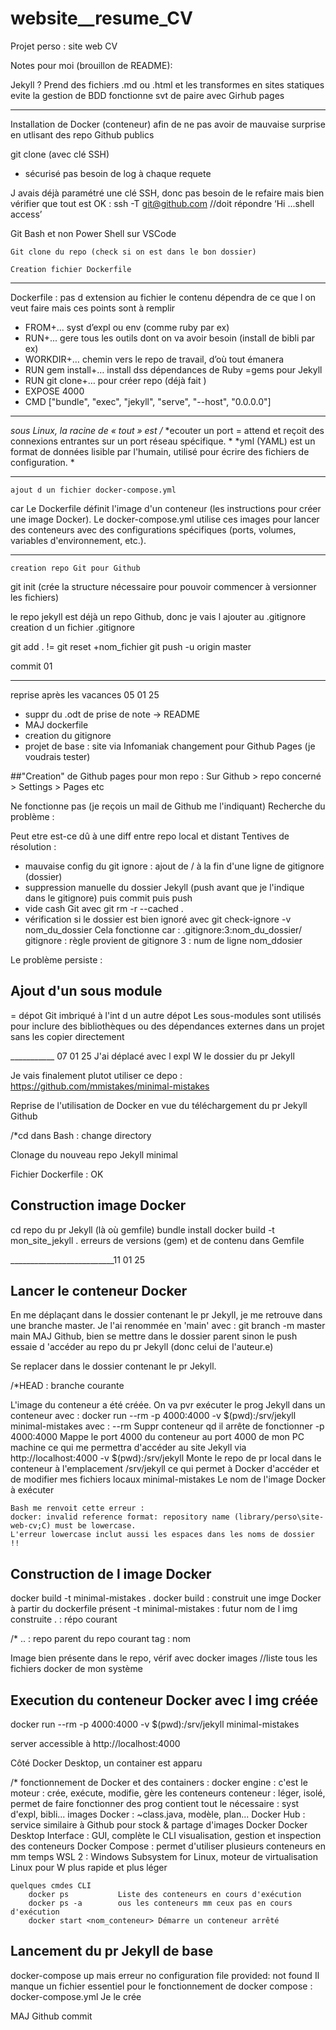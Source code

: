 # website__resume_CV
Projet perso : site web CV

Notes pour moi (brouillon de README):

Jekyll ?
Prend des fichiers .md ou .html et les transformes en sites statiques
evite la gestion de BDD
fonctionne svt de paire avec Girhub pages

_______________
Installation de Docker (conteneur) afin de ne pas avoir de mauvaise surprise en utlisant des repo Github publics

git clone (avec clé SSH)
+ sécurisé
pas besoin de log à chaque requete

J avais déjà paramétré une clé SSH, donc pas besoin de le refaire
mais bien vérifier que tout est OK :
ssh -T git@github.com    //doit répondre ‘Hi ...shell access’

Git Bash et non Power Shell sur VSCode

	Git clone du repo (check si on est dans le bon dossier)

	Creation fichier Dockerfile
       
____________
Dockerfile :
pas d extension au fichier
le contenu dépendra de ce que l on veut faire mais ces points sont à remplir
- FROM+... syst d’expl ou env (comme ruby par ex)
- RUN+... gere tous les outils dont on va avoir besoin (install de bibli par ex)
- WORKDIR+… chemin vers le repo de travail, d’où tout émanera
- RUN gem install+… install dss dépendances de Ruby =gems pour Jekyll
- RUN git clone+… pour créer repo (déjà fait )
- EXPOSE 4000
- CMD ["bundle", "exec", "jekyll", "serve", "--host", "0.0.0.0"]


________________
*sous Linux, la racine de « tout » est /*
*ecouter un port = attend et reçoit des connexions entrantes sur un port réseau spécifique. *
*yml (YAML) est un format de données lisible par l'humain, utilisé pour écrire des fichiers de configuration. * 
        
__________
	ajout d un fichier docker-compose.yml
car Le Dockerfile définit l'image d'un conteneur (les instructions pour créer une image Docker). Le docker-compose.yml utilise ces images pour lancer des conteneurs avec des configurations spécifiques (ports, volumes, variables d'environnement, etc.). 

__________
	creation repo Git pour Github
git init (crée la structure nécessaire pour pouvoir commencer à versionner les fichiers)

le repo jekyll est déjà un repo Github, donc je vais l ajouter au .gitignore
	creation d un fichier .gitignore
                                                          
git add .    !=    git reset +nom_fichier 
git push -u origin master
   
commit 01

________________

reprise après les vacances 05 01 25

- suppr du .odt de prise de note -> README
- MAJ dockerfile
- creation du gitignore
- projet de base : site via Infomaniak
changement pour Github Pages (je voudrais tester)

##"Creation" de Github pages pour mon repo :
Sur Github > repo concerné > Settings > Pages etc

Ne fonctionne pas (je reçois un mail de Github me l'indiquant)
Recherche du problème :

Peut etre est-ce dû à une diff entre repo local et distant
Tentives de résolution :
- mauvaise config du git ignore : ajout de / à la fin d'une ligne de gitignore (dossier)
- suppression manuelle du dossier Jekyll (push avant que je l'indique dans le gitignore) puis commit puis push
- vide cash Git avec git rm -r --cached .
- vérification si le dossier est bien ignoré avec 
git check-ignore -v nom_du_dossier
Cela fonctionne car :
.gitignore:3:nom_du_dossier/
gitignore : règle provient de gitignore
3 : num de ligne
nom_ddosier

Le problème persiste :
## Ajout d'un sous module
= dépot Git imbriqué à l'int d un autre dépot
Les sous-modules sont utilisés pour inclure des bibliothèques ou des dépendances externes dans un projet sans les copier directement


___________ 07 01 25
J'ai déplacé avec l expl W le dossier du pr Jekyll

Je vais finalement plutot utiliser ce depo : 
https://github.com/mmistakes/minimal-mistakes

Reprise de l'utilisation de Docker en vue du téléchargement du pr Jekyll Github

/*cd dans Bash : change directory

Clonage du nouveau repo Jekyll minimal

Fichier Dockerfile : OK

## Construction image Docker
cd repo du pr Jekyll (là où gemfile)
bundle install
docker build -t mon_site_jekyll .
erreurs de versions (gem) et de contenu dans Gemfile

__________________________11 01 25

## Lancer le conteneur Docker

En me déplaçant dans le dossier contenant le pr Jekyll, je me retrouve dans une branche master. 
Je l'ai renommée en 'main' avec :
git branch -m master main
MAJ Github, bien se mettre dans le dossier parent sinon le push essaie d 'accéder au repo du pr Jekyll
(donc celui de l'auteur.e)

Se replacer dans le dossier contenant le pr Jekyll.

/*HEAD : branche courante

L'image du conteneur a été créée. On va pvr exécuter le prog Jekyll dans un conteneur avec :
docker run --rm -p 4000:4000 -v $(pwd):/srv/jekyll minimal-mistakes
	avec :
	--rm 					Suppr conteneur qd il arrête de fonctionner
	-p 4000:4000  			Mappe le port 4000 du conteneur au port 4000 de mon PC machine
							ce qui me permettra d'accéder au site Jekyll via http://localhost:4000
	-v $(pwd):/srv/jekyll	Monte le repo de pr local dans le conteneur à l'emplacement /srv/jekyll
							ce qui permet à Docker d'accéder et de modifier mes fichiers locaux
	minimal-mistakes 		Le nom de l'image Docker à exécuter

	Bash me renvoit cette erreur :
	docker: invalid reference format: repository name (library/perso\site-web-cv;C) must be lowercase.
	L'erreur lowercase inclut aussi les espaces dans les noms de dossier !!

## Construction de l image Docker

docker build -t minimal-mistakes .
	docker build : construit une imge Docker à partir du dockerfile présent
	-t minimal-mistakes : futur nom de l img construite
	. : répo courant

/* .. : repo parent du repo courant
tag : nom

Image bien présente dans le repo, vérif avec
docker images	//liste tous les fichiers docker de mon système

## Execution du conteneur Docker avec l img créée 
docker run --rm -p 4000:4000 -v $(pwd):/srv/jekyll minimal-mistakes

server accessible à 
http://localhost:4000

Côté Docker Desktop, un container est apparu

/* fonctionnement de Docker et des containers :
	docker engine : c'est le moteur : crée, exécute, modifie, gère les conteneurs
	conteneur : léger, isolé, permet de faire fonctionner des prog
				contient tout le nécessaire : syst d'expl, bibli...
	images Docker : ~class.java, modèle, plan...
	Docker Hub : service similaire à Github pour stock & partage d'images Docker
	Docker Desktop Interface : GUI, complète le CLI
								visualisation, gestion et inspection des conteneurs
	Docker Compose : permet d'utiliser plusieurs conteneurs en mm temps 
	WSL 2 : Windows Subsystem for Linux, moteur de virtualisation Linux pour W
			plus rapide et plus léger
	
	quelques cmdes CLI
		docker ps			Liste des conteneurs en cours d'exécution
		docker ps -a 		ous les conteneurs mm ceux pas en cours d'exécution
		docker start <nom_conteneur> Démarre un conteneur arrêté

## Lancement du pr Jekyll de base
docker-compose up
mais erreur 
no configuration file provided: not found
Il manque un fichier essentiel pour le fonctionnement de docker compose :
docker-compose.yml
Je le crée

MAJ Github commit



